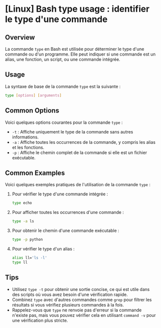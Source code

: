 # [Linux] Bash type usage : identifier le type d'une commande

## Overview
La commande `type` en Bash est utilisée pour déterminer le type d'une commande ou d'un programme. Elle peut indiquer si une commande est un alias, une fonction, un script, ou une commande intégrée.

## Usage
La syntaxe de base de la commande `type` est la suivante :

```bash
type [options] [arguments]
```

## Common Options
Voici quelques options courantes pour la commande `type` :

- `-t` : Affiche uniquement le type de la commande sans autres informations.
- `-a` : Affiche toutes les occurrences de la commande, y compris les alias et les fonctions.
- `-p` : Affiche le chemin complet de la commande si elle est un fichier exécutable.

## Common Examples
Voici quelques exemples pratiques de l'utilisation de la commande `type` :

1. Pour vérifier le type d'une commande intégrée :
   ```bash
   type echo
   ```

2. Pour afficher toutes les occurrences d'une commande :
   ```bash
   type -a ls
   ```

3. Pour obtenir le chemin d'une commande exécutable :
   ```bash
   type -p python
   ```

4. Pour vérifier le type d'un alias :
   ```bash
   alias ll='ls -l'
   type ll
   ```

## Tips
- Utilisez `type -t` pour obtenir une sortie concise, ce qui est utile dans des scripts où vous avez besoin d'une vérification rapide.
- Combinez `type` avec d'autres commandes comme `grep` pour filtrer les résultats si vous vérifiez plusieurs commandes à la fois.
- Rappelez-vous que `type` ne renvoie pas d'erreur si la commande n'existe pas, mais vous pouvez vérifier cela en utilisant `command -v` pour une vérification plus stricte.